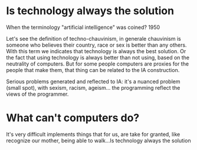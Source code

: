 # Is technology always the solution

When the terminology "artificial intelligence" was coined? 1950

Let's see the definition of techno-chauvinism, in generale chauvinism is someone who believes their country, race or sex is better than any others. With this term we indicates that technology is always the best solution. Or the fact that using technology is always better than not using, based on the neutrality of computers. But for some people computers are proxies for the people that make them, that thing can be related to the IA construction. 

Serious problems generated and reflected to IA: it's a nuanced problem (small spot), with sexism, racism, ageism... the programming reflect the views of the programmer. 

# What can't computers do?

It's very difficult implements things that for us, are take for granted, like recognize our mother, being able to walk...Is technology always the solution